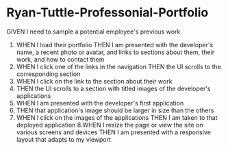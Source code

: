 # Ryan-Tuttle-Professonial-Portfolio
GIVEN I need to sample a potential employee's previous work
1. WHEN I load their portfolio
THEN I am presented with the developer's name, a recent photo or avatar, and links to sections about them, their work, and how to contact them
2. WHEN I click one of the links in the navigation
THEN the UI scrolls to the corresponding section
3. WHEN I click on the link to the section about their work
4. THEN the UI scrolls to a section with titled images of the developer's applications
5. WHEN I am presented with the developer's first application
6. THEN that application's image should be larger in size than the others
7. WHEN I click on the images of the applications
THEN I am taken to that deployed application
8.WHEN I resize the page or view the site on various screens and devices
THEN I am presented with a responsive layout that adapts to my viewport